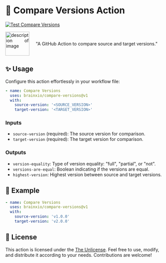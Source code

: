 # 🚀 Compare Versions Action

[![Test Compare Versions](https://github.com/BrainXio/compare-versions/actions/workflows/test-compare-versions.yml/badge.svg)](https://github.com/BrainXio/compare-versions/actions/workflows/test-compare-versions.yml)

<div style="display: flex; align-items: center;">
    <div style="flex-shrink: 0; margin-right: 20px; text-align: justify;">
        <img src="https://avatars.githubusercontent.com/u/168876326?s=200&v=4" alt="description of image" width="75" height="75">
    </div>
    <div>
        "A GitHub Action to compare source and target versions."
    </div>
</div>

## ✨ Usage

Configure this action effortlessly in your workflow file:

```yaml
- name: Compare Versions
  uses: brainxio/compare-versions@v1
  with:
    source-version: '<SOURCE_VERSION>'
    target-version: '<TARGET_VERSION>'
```

### Inputs

- `source-version` (required): The source version for comparison.
- `target-version` (required): The target version for comparison.

### Outputs

- `version-equality`: Type of version equality: "full", "partial", or "not".
- `versions-are-equal`: Boolean indicating if the versions are equal.
- `highest-version`: Highest version between source and target versions.

## 🌟 Example

```yaml
- name: Compare Versions
  uses: brainxio/compare-versions@v1
  with:
    source-version: 'v1.0.0'
    target-version: 'v2.0.0'
```

## 📝 License

This action is licensed under the [The Unlicense](LICENSE). Feel free to use, modify, and distribute it according to your needs. Contributions are welcome!
